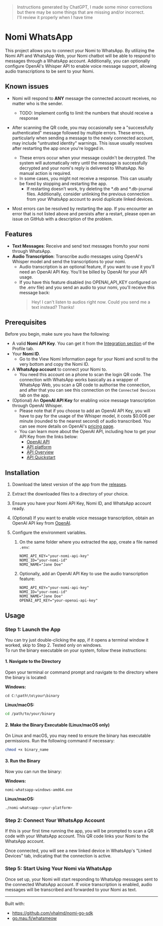 > Instructions generated by ChatGPT, I made some minor corrections
> but there may be some things that are missing and/or incorrect.  
> I'll review it properly when I have time

# Nomi WhatsApp

This project allows you to connect your Nomi to WhatsApp. By utilizing the Nomi API and WhatsApp Web, your Nomi chatbot will be able to respond to messages through a WhatsApp account. Additionally, you can optionally configure OpenAI's Whisper API to enable voice message support, allowing audio transcriptions to be sent to your Nomi.

## Known issues

- Nomi will respond to **ANY** message the connected account receives, no matter who is the sender.
  - TODO: Implement config to limit the numbers that should receive a response


- After scanning the QR code, you may occasionally see a "successfully authenticated" message followed by multiple errors. These errors, particularly when sending a message to the newly connected account, may include "untrusted identity" warnings. This issue usually resolves after restarting the app once you're logged in.
  - These errors occur when your message couldn't be decrypted. The system will automatically retry until the message is successfully decrypted and your nomi's reply is delivered to WhatsApp. No manual action is required.
  - In some cases, you might not receive a response. This can usually be fixed by stopping and restarting the app.
    - If restarting doesn't work, try deleting the *.db and *.db-journal files. Additionally, consider unlinking the previous connection from your WhatsApp account to avoid duplicate linked devices.


- Most errors can be resolved by restarting the app. If you encounter an error that is not listed above and persists after a restart, please open an issue on GitHub with a description of the problem.

## Features

- **Text Messages**: Receive and send text messages from/to your nomi through WhatsApp.
- **Audio Transcription**: Transcribe audio messages using OpenAI's Whisper model and send the transcriptions to your nomi.
  - Audio transcription is an optional feature, if you want to use it you'll need an OpenAI API Key. You'll be billed by OpenAI for your API usage.
  - If you have this feature disabled (no OPENAI_API_KEY configured on the .env file) and you send an audio to your nomi, you'll receive this message back:
    > Hey! I can't listen to audios right now. Could you send me a text instead? Thanks!

## Prerequisites

Before you begin, make sure you have the following:

- A valid **Nomi API Key**. You can get it from the [Integration section](https://beta.nomi.ai/profile/integrations) of the Profile tab.
- Your **Nomi ID**.
  - Go to the View Nomi Information page for your Nomi and scroll to the very bottom and copy the Nomi ID.
- A **WhatsApp account** to connect your Nomi to.
  - You need this account on a phone to scan the login QR code. The connection with WhatsApp works basically as a wrapper of WhatsApp Web, you scan a QR code to authorise the connection, and after that you can see this connection on the `Connected Devices` tab on the app.
- (Optional) An **OpenAI API Key** for enabling voice message transcription through OpenAI Whisper.
  - Please note that if you choose to add an OpenAI API Key, you will have to pay for the usage of the Whisper model, it costs $0.006 per minute (rounded to the nearest second) of audio transcribed. You can see more details on OpenAI's [pricing page](https://openai.com/api/pricing/).
  - You can learn more about the OpenAI API, including how to get your API Key from the links below:
    - [OpenAI API](https://openai.com/index/openai-api/)
    - [API platform](https://openai.com/api/)
    - [API Overview](https://platform.openai.com/)
    - [API Quickstart](https://platform.openai.com/docs/quickstart)

## Installation

1. Download the latest version of the app from the [releases](https://github.com/vhalmd/nomi-telegram/releases/latest).

2. Extract the downloaded files to a directory of your choice.

3. Ensure you have your Nomi API Key, Nomi ID, and WhatsApp account ready.

4. (Optional) If you want to enable voice message transcription, obtain an OpenAI API key from [OpenAI](https://openai.com).

5. Configure the environment variables.
   1. On the same folder where you extracted the app, create a file named `.env`:
        ```dotenv
        NOMI_API_KEY="your-nomi-api-key"
        NOMI_ID="your-nomi-id"
        NOMI_NAME="Jane Doe"
        ```
   2. Optionally, add an OpenAI API Key to use the audio transcription feature:
        ```dotenv
        NOMI_API_KEY="your-nomi-api-key"
        NOMI_ID="your-nomi-id"
        NOMI_NAME="Jane Doe"
        OPENAI_API_KEY="your-openai-api-key"
        ```

## Usage

### Step 1: Launch the App

You can try just double-clicking the app, if it opens a terminal window it worked, skip to Step 2. Tested only on windows.  
To run the binary executable on your system, follow these instructions: 

#### 1. **Navigate to the Directory**
Open your terminal or command prompt and navigate to the directory where the binary is located:  

**Windows:**
   ```batch
   cd C:\path\to\your\binary
   ```

**Linux/macOS:**
   ```bash
   cd /path/to/your/binary
   ```

#### 2. **Make the Binary Executable (Linux/macOS only)**
On Linux and macOS, you may need to ensure the binary has executable permissions. Run the following command if necessary:

   ```bash
   chmod +x binary_name
   ```

#### 3. **Run the Binary**
Now you can run the binary:

**Windows:**
   ```batch
   nomi-whatsapp-windows-amd64.exe
   ```

**Linux/macOS:**
   ```bash
   ./nomi-whatsapp-<your-platform>
   ```

### Step 2: Connect Your WhatsApp Account

If this is your first time running the app, you will be prompted to scan a QR code with your WhatsApp account. This QR code links your Nomi to the WhatsApp account.

Once connected, you will see a new linked device in WhatsApp's "Linked Devices" tab, indicating that the connection is active.

### Step 5: Start Using Your Nomi via WhatsApp

Once set up, your Nomi will start responding to WhatsApp messages sent to the connected WhatsApp account. If voice transcription is enabled, audio messages will be transcribed and forwarded to your Nomi as text.

---

Built with:
- https://github.com/vhalmd/nomi-go-sdk
- [go.mau.fi/whatsmeow](https://github.com/tulir/whatsmeow)